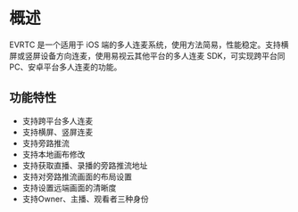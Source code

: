 # 概述
EVRTC 是一个适用于 iOS 端的多人连麦系统，使用方法简易，性能稳定。支持横屏或竖屏设备方向连麦，使用易视云其他平台的多人连麦 SDK，可实现跨平台同 PC、安卓平台多人连麦的功能。

## 功能特性

* 支持跨平台多人连麦
* 支持横屏、竖屏连麦
* 支持旁路推流
* 支持本地画布修改
* 支持获取直播、录播的旁路推流地址
* 支持对旁路推流画面的布局设置
* 支持设置远端画面的清晰度
* 支持Owner、主播、观看者三种身份



